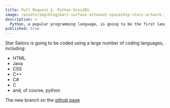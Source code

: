 ```yaml
---
title: Pull Request &  Python DroidOS
image: /assets/img/blog/mars-surface-astonaut-spaceship-stars-artwork.jpg
description: >
  Python, a popular programming language, is going to be the first language we use for creating Star Sailors. We're going to see how much we can do in Star Sailors, as well as completing Python. [ACORD](http://acord-robotics.github.io/starsailors/acord/). Change category to Pull Requests - DroidOS
published: true
---
```


Star Sailors is going to be coded using a large number of coding languages, including:
* HTML
* Java
* CSS
* C++
* C#
* C
* and, of course, python

The new branch on the [github page](http://github.com/acord-robotics/starsailors/)